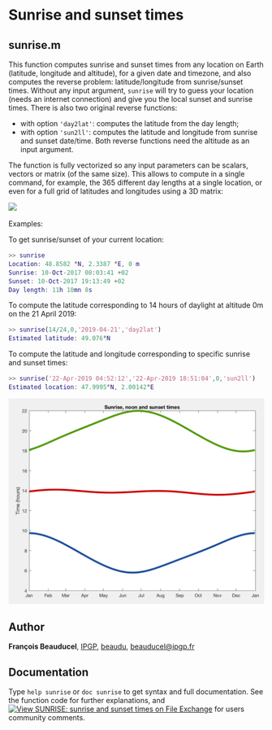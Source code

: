 # Sunrise and sunset times

## sunrise.m
This function computes sunrise and sunset times from any location on Earth (latitude, longitude and altitude), for a given date and timezone, and also computes the reverse problem: latitude/longitude from sunrise/sunset times. Without any input argument, `sunrise` will try to guess your location (needs an internet connection) and give you the local sunset and sunrise times. There is also two original reverse functions:
- with option `'day2lat'`: computes the latitude from the day length;
- with option `'sun2ll'`: computes the latitude and longitude from sunrise and sunset date/time.
Both reverse functions need the altitude as an input argument.

The function is fully vectorized so any input parameters can be scalars, vectors or matrix (of the same size). This allows to compute in a single command, for example, the 365 different day lengths at a single location, or even for a full grid of latitudes and longitudes using a 3D matrix:

![](sunrise.gif)

Examples:

To get sunrise/sunset of your current location:
```matlab
>> sunrise
Location: 48.8582 °N, 2.3387 °E, 0 m
Sunrise: 10-Oct-2017 08:03:41 +02
Sunset: 10-Oct-2017 19:13:49 +02
Day length: 11h 10mn 8s
```

To compute the latitude corresponding to 14 hours of daylight at altitude 0m on the 21 April 2019:
```matlab
>> sunrise(14/24,0,'2019-04-21','day2lat')
Estimated latitude: 49.076°N
```

To compute the latitude and longitude corresponding to specific sunrise and sunset times:
```matlab
>> sunrise('22-Apr-2019 04:52:12','22-Apr-2019 18:51:04',0,'sun2ll')
Estimated location: 47.9995°N, 2.00142°E
```

![](sunrise_example.png)


## Author
**François Beauducel**, [IPGP](www.ipgp.fr), [beaudu](https://github.com/beaudu), beauducel@ipgp.fr

## Documentation
Type `help sunrise` or `doc sunrise` to get syntax and full documentation. See the function code for further explanations, and [![View SUNRISE: sunrise and sunset times on File Exchange](https://www.mathworks.com/matlabcentral/images/matlab-file-exchange.svg)](https://fr.mathworks.com/matlabcentral/fileexchange/64692-sunrise-sunrise-and-sunset-times) for users community comments.
